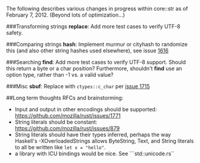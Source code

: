 The following describes various changes in progress within core::str as of February 7, 2012.  (Beyond lots of optimization...)

###Transforming strings
**replace**: Add more test cases to verify UTF-8 safety.

###Comparing strings
**hash**: Implement murmur or cityhash to randomize this (and also other string hashes used elsewhere), see issue [1616](https://github.com/mozilla/rust/issues/1616)

###Searching
**find**: Add more test cases to verify UTF-8 support.  Should this return a byte or a char position?  Furthermore, shouldn't **find** use an option type, rather than -1 vs. a valid value?

###Misc
**sbuf**: Replace with `ctypes::c_char` per [issue 1715](https://github.com/mozilla/rust/issues/1715)

##Long term thoughts
RFCs and brainstorming:

* Input and output in other encodings should be supported: https://github.com/mozilla/rust/issues/1771
* String literals should be constant: https://github.com/mozilla/rust/issues/879
* String literals should have their types inferred, perhaps the way Haskell's -XOverloadedStrings allows ByteString, Text, and String literals to all be written like `let x = "hello"`.
* a library with ICU bindings would be nice. See ```std::unicode.rs``